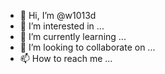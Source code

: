 - 👋 Hi, I’m @w1013d
- 👀 I’m interested in ...
- 🌱 I’m currently learning ...
- 💞️ I’m looking to collaborate on ...
- 📫 How to reach me ...

<!---
w1013d/w1013d is a ✨ special ✨ repository because its `README.md` (this file) appears on your GitHub profile.
You can click the Preview link to take a look at your changes.
--->
